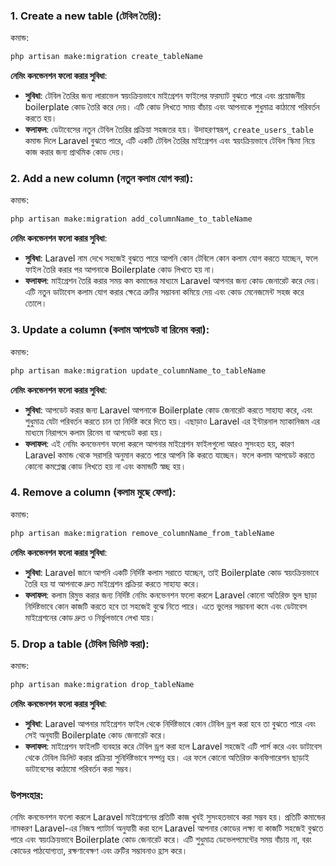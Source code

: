 ### 1. **Create a new table (টেবিল তৈরি)**:

কমান্ড:

```bash
php artisan make:migration create_tableName
```

**নেমিং কনভেনশন ফলো করার সুবিধা**:

-   **সুবিধা**: টেবিল তৈরির জন্য লারাভেল স্বয়ংক্রিয়ভাবে মাইগ্রেশন ফাইলের ফরম্যাট বুঝতে পারে এবং প্রয়োজনীয় boilerplate কোড তৈরি করে দেয়। এটি কোড লিখতে সময় বাঁচায় এবং আপনাকে শুধুমাত্র কাঠামো পরিবর্তন করতে হয়।
-   **ফলাফল**: ডেটাবেসের নতুন টেবিল তৈরির প্রক্রিয়া সহজতর হয়। উদাহরণস্বরূপ, `create_users_table` কমান্ড দিলে Laravel বুঝতে পারে, এটি একটি টেবিল তৈরির মাইগ্রেশন এবং স্বয়ংক্রিয়ভাবে টেবিল স্কিমা নিয়ে কাজ করার জন্য প্রাথমিক কোড দেয়।

### 2. **Add a new column (নতুন কলাম যোগ করা)**:

কমান্ড:

```bash
php artisan make:migration add_columnName_to_tableName
```

**নেমিং কনভেনশন ফলো করার সুবিধা**:

-   **সুবিধা**: Laravel নাম দেখে সহজেই বুঝতে পারে আপনি কোন টেবিলে কোন কলাম যোগ করতে যাচ্ছেন, ফলে ফাইল তৈরি করার পর আপনাকে Boilerplate কোড লিখতে হয় না।
-   **ফলাফল**: মাইগ্রেশন তৈরি করার সময় কম কমান্ডের মাধ্যমে Laravel আপনার জন্য কোড জেনারেট করে দেয়। এটি নতুন ডাটাবেস কলাম যোগ করার ক্ষেত্রে ত্রুটির সম্ভাবনা কমিয়ে দেয় এবং কোড মেনেজমেন্ট সহজ করে তোলে।

### 3. **Update a column (কলাম আপডেট বা রিনেম করা)**:

কমান্ড:

```bash
php artisan make:migration update_columnName_to_tableName
```

**নেমিং কনভেনশন ফলো করার সুবিধা**:

-   **সুবিধা**: আপডেট করার জন্য Laravel আপনাকে Boilerplate কোড জেনারেট করতে সাহায্য করে, এবং শুধুমাত্র যেটা পরিবর্তন করতে চান তা নির্দিষ্ট করে দিতে হয়। এছাড়াও Laravel এর ইন্টারনাল ম্যাকানিজম এর মাধ্যমে নিরাপদে কলাম রিনেম বা আপডেট করা হয়।
-   **ফলাফল**: এই নেমিং কনভেনশন ফলো করলে আপনার মাইগ্রেশন ফাইলগুলো আরও সুসংহত হয়, কারণ Laravel কমান্ড থেকে সরাসরি অনুমান করতে পারে আপনি কি করতে যাচ্ছেন। ফলে কলাম আপডেট করতে কোনো কমপ্লেক্স কোড লিখতে হয় না এবং কমান্ডটি স্বচ্ছ হয়।

### 4. **Remove a column (কলাম মুছে ফেলা)**:

কমান্ড:

```bash
php artisan make:migration remove_columnName_from_tableName
```

**নেমিং কনভেনশন ফলো করার সুবিধা**:

-   **সুবিধা**: Laravel জানে আপনি একটি নির্দিষ্ট কলাম সরাতে যাচ্ছেন, তাই Boilerplate কোড স্বয়ংক্রিয়ভাবে তৈরি হয় যা আপনাকে দ্রুত মাইগ্রেশন প্রক্রিয়া করতে সাহায্য করে।
-   **ফলাফল**: কলাম রিমুভ করার জন্য নির্দিষ্ট নেমিং কনভেনশন ফলো করলে Laravel কোনো অতিরিক্ত ভুল ছাড়া নির্দিষ্টভাবে কোন কাজটি করতে হবে তা সহজেই বুঝে নিতে পারে। এতে ভুলের সম্ভাবনা কমে এবং ডেটাবেস মাইগ্রেশনের কোড দ্রুত ও নির্ভুলভাবে লেখা যায়।

### 5. **Drop a table (টেবিল ডিলিট করা)**:

কমান্ড:

```bash
php artisan make:migration drop_tableName
```

**নেমিং কনভেনশন ফলো করার সুবিধা**:

-   **সুবিধা**: Laravel আপনার মাইগ্রেশন ফাইল থেকে নির্দিষ্টভাবে কোন টেবিল ড্রপ করা হবে তা বুঝতে পারে এবং সেই অনুযায়ী Boilerplate কোড জেনারেট করে।
-   **ফলাফল**: মাইগ্রেশন ফাইলটি ব্যবহার করে টেবিল ড্রপ করা হলে Laravel সহজেই এটি পার্স করে এবং ডাটাবেস থেকে টেবিল ডিলিট করার প্রক্রিয়া সুনির্দিষ্টভাবে সম্পন্ন হয়। এর ফলে কোনো অতিরিক্ত কনফিগারেশন ছাড়াই ডাটাবেসের কাঠামো পরিবর্তন করা সম্ভব।

### **উপসংহার**:

নেমিং কনভেনশন ফলো করলে Laravel মাইগ্রেশনের প্রতিটি কাজ খুবই সুসংহতভাবে করা সম্ভব হয়। প্রতিটি কমান্ডের নামকরণ Laravel-এর নিজস্ব প্যাটার্ন অনুযায়ী করা হলে Laravel আপনার কোডের লক্ষ্য বা কাজটি সহজেই বুঝতে পারে এবং স্বয়ংক্রিয়ভাবে Boilerplate কোড জেনারেট করে। এটি শুধুমাত্র ডেভেলপমেন্টের সময় বাঁচায় না, বরং কোডের পাঠযোগ্যতা, রক্ষণাবেক্ষণ এবং ত্রুটির সম্ভাবনাও হ্রাস করে।
